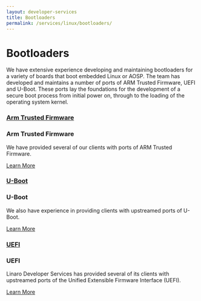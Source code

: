 ```yaml
---
layout: developer-services
title: Bootloaders
permalink: /services/linux/bootloaders/
---
```

# Bootloaders

We have extensive experience developing and maintaining bootloaders for a variety of boards that boot embedded Linux or AOSP. The team has developed and maintains a number of ports of ARM Trusted Firmware, UEFI and U-Boot.  These ports lay the foundations for the development of a secure boot process from initial power on, through to the loading of the operating system kernel. 

<div id="flippers">
    <div class="col-md-4">
        <div class="flip-container vertical" ontouchstart="this.classList.toggle('hover');">
            <div class="flipper">
                <div class="front">
                    <div class="front-content">
                        <a href="/services/linux/bootloaders/arm-trusted-firmware/">
                            <h3>Arm Trusted Firmware</h3>
                        </a>
                    </div>
                </div>
                <div class="back">
                    <div class="back-content">
                        <h3>Arm Trusted Firmware</h3>
                        <p>
                            We have provided several of our clients with ports of ARM Trusted Firmware.
                        </p>
                        <a class="btn btn-primary" href="/services/linux/bootloaders/arm-trusted-firmware/">Learn More</a>
                    </div>
                </div>
            </div>
        </div>
    </div>
    <div class="col-md-4">
        <div class="flip-container vertical" ontouchstart="this.classList.toggle('hover');">
            <div class="flipper">
                <div class="front">
                    <div class="front-content">
                        <a href="/services/linux/bootloaders/u-boot/">
                            <h3>U-Boot</h3>
                        </a>
                    </div>
                </div>
                <div class="back">
                    <div class="back-content">
                        <h3>U-Boot</h3>
                        <p>
                            We also have experience in providing clients with upstreamed ports of U-Boot.
                        </p>
                        <a class="btn btn-primary" href="/services/linux/bootloaders/u-boot/">Learn More</a>
                    </div>
                </div>
            </div>
        </div>
    </div>
    <div class="col-md-4">
        <div class="flip-container vertical" ontouchstart="this.classList.toggle('hover');">
            <div class="flipper">
                <div class="front">
                    <div class="front-content">
                    <a href="/services/linux/bootloaders/uefi/">
                        <h3>UEFI</h3>
                    </a>
                    </div>
                </div>
                <div class="back">
                    <div class="back-content">
                        <h3>UEFI</h3>
                        <p>
                            Linaro Developer Services has provided several of its clients with upstreamed ports of the Unified Extensible Firmware Interface (UEFI).
                        </p>
                        <a class="btn btn-primary" href="/services/linux/bootloaders/uefi/">Learn More</a>
                    </div>
                </div>
            </div>
        </div>
    </div>

</div>